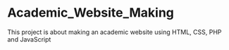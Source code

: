 # Academic_Website_Making
This project is about making an academic website using HTML, CSS, PHP and JavaScript
